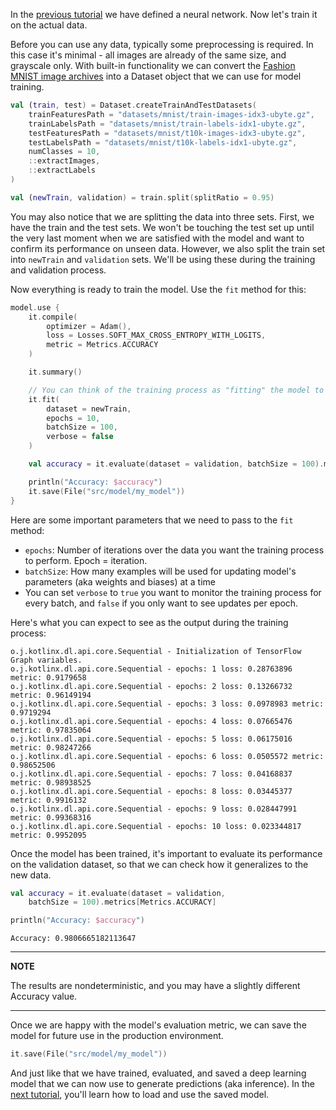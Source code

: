 In the [previous tutorial](create_your_first_nn.md) we have defined a neural network. Now let's train it on the actual data. 

Before you can use any data, typically some preprocessing is required. In this case it's minimal - all images are 
already of the same size, and grayscale only. 
With built-in functionality we can convert the [Fashion MNIST image archives](https://github.com/zalandoresearch/fashion-mnist#get-the-data) into a Dataset object that we can use for model training.    

```kotlin
val (train, test) = Dataset.createTrainAndTestDatasets(
    trainFeaturesPath = "datasets/mnist/train-images-idx3-ubyte.gz",
    trainLabelsPath = "datasets/mnist/train-labels-idx1-ubyte.gz",
    testFeaturesPath = "datasets/mnist/t10k-images-idx3-ubyte.gz",
    testLabelsPath = "datasets/mnist/t10k-labels-idx1-ubyte.gz",
    numClasses = 10,
    ::extractImages,
    ::extractLabels
)

val (newTrain, validation) = train.split(splitRatio = 0.95)
```

You may also notice that we are splitting the data into three sets. First, we have the train and the test sets. We won't be touching 
the test set up until the very last moment when we are satisfied with the model and want to confirm its performance on unseen data.
However, we also split the train set into `newTrain` and `validation` sets. We'll be using these during the training and validation 
process.  

Now everything is ready to train the model. Use the `fit` method for this: 

```kotlin
model.use {
    it.compile(
        optimizer = Adam(),
        loss = Losses.SOFT_MAX_CROSS_ENTROPY_WITH_LOGITS,
        metric = Metrics.ACCURACY
    )

    it.summary()

    // You can think of the training process as "fitting" the model to describe the given data :)
    it.fit(
        dataset = newTrain,
        epochs = 10,
        batchSize = 100,
        verbose = false
    )

    val accuracy = it.evaluate(dataset = validation, batchSize = 100).metrics[Metrics.ACCURACY]

    println("Accuracy: $accuracy")
    it.save(File("src/model/my_model"))
}

```

Here are some important parameters that we need to pass to the `fit` method:
* `epochs`: Number of iterations over the data you want the training process to perform. Epoch = iteration. 
* `batchSize`: How many examples will be used for updating model's parameters (aka weights and biases) at a time
*  You can set `verbose` to `true` you want to monitor the training process for every batch, and `false` if you only want 
to see updates per epoch.

Here's what you can expect to see as the output during the training process: 
```
o.j.kotlinx.dl.api.core.Sequential - Initialization of TensorFlow Graph variables.
o.j.kotlinx.dl.api.core.Sequential - epochs: 1 loss: 0.28763896 metric: 0.9179658
o.j.kotlinx.dl.api.core.Sequential - epochs: 2 loss: 0.13266732 metric: 0.96149194
o.j.kotlinx.dl.api.core.Sequential - epochs: 3 loss: 0.0978983 metric: 0.9719294
o.j.kotlinx.dl.api.core.Sequential - epochs: 4 loss: 0.07665476 metric: 0.97835064
o.j.kotlinx.dl.api.core.Sequential - epochs: 5 loss: 0.06175016 metric: 0.98247266
o.j.kotlinx.dl.api.core.Sequential - epochs: 6 loss: 0.0505572 metric: 0.98652506
o.j.kotlinx.dl.api.core.Sequential - epochs: 7 loss: 0.04168837 metric: 0.98938525
o.j.kotlinx.dl.api.core.Sequential - epochs: 8 loss: 0.03445377 metric: 0.9916132
o.j.kotlinx.dl.api.core.Sequential - epochs: 9 loss: 0.028447991 metric: 0.99368316
o.j.kotlinx.dl.api.core.Sequential - epochs: 10 loss: 0.023344817 metric: 0.9952095
```  

Once the model has been trained, it's important to evaluate its performance on the validation dataset, so that we can 
check how it generalizes to the new data. 

```kotlin
val accuracy = it.evaluate(dataset = validation,
    batchSize = 100).metrics[Metrics.ACCURACY]

println("Accuracy: $accuracy")
```

```
Accuracy: 0.9806665182113647
```

---
**NOTE**

The results are nondeterministic, and you may have a slightly different Accuracy value. 

--- 

Once we are happy with the model's evaluation metric, we can save the model for future use in the production environment.  

```kotlin
it.save(File("src/model/my_model"))
```

And just like that we have trained, evaluated, and saved a deep learning model that we can now use to generate
predictions (aka inference). In the [next tutorial](loading_trained_model_for_inference.md), you'll learn how to load and use the saved model.  
